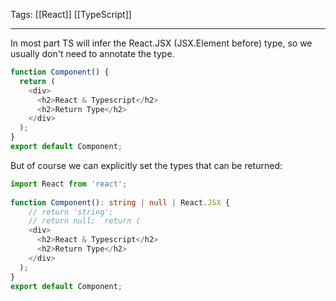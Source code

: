 
Tags: [[React]] [[TypeScript]]

---
 
In most part TS will infer the React.JSX (JSX.Element before) type, so we usually don't need to annotate the type. 

```ts
function Component() {  
  return (  
    <div>  
      <h2>React & Typescript</h2>  
      <h2>Return Type</h2>  
    </div>  
  );  
}  
export default Component;
```

But of course we can explicitly set the types that can be returned:

```ts
import React from 'react';  
  
function Component(): string | null | React.JSX {  
    // return 'string';  
    // return null;  return (  
    <div>  
      <h2>React & Typescript</h2>  
      <h2>Return Type</h2>  
    </div>  
  );  
}  
export default Component;
```